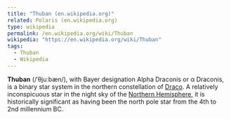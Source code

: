 ```yaml
---
title: "Thuban (en.wikipedia.org)"
related: Polaris (en.wikipedia.org)
type: wikipedia
permalink: /en.wikipedia.org/wiki/Thuban
wikipedia: "https://en.wikipedia.org/wiki/Thuban"
tags:
  - Thuban
  - Wikipedia
---
```

**Thuban** (/ˈθjuːbæn/), with Bayer designation Alpha Draconis or α Draconis, is a binary star system in the northern constellation of [Draco](/en.wikipedia.org/wiki/Draco_(constellation)). A relatively inconspicuous star in the night sky of the [Northern Hemisphere](/en.wikipedia.org/wiki/Northern_celestial_hemisphere), it is historically significant as having been the north pole star from the 4th to 2nd millennium BC.